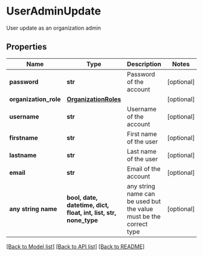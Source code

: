 # UserAdminUpdate

User update as an organization admin

## Properties
Name | Type | Description | Notes
------------ | ------------- | ------------- | -------------
**password** | **str** | Password of the account | [optional] 
**organization_role** | [**OrganizationRoles**](OrganizationRoles.md) |  | [optional] 
**username** | **str** | Username of the account | [optional] 
**firstname** | **str** | First name of the user | [optional] 
**lastname** | **str** | Last name of the user | [optional] 
**email** | **str** | Email of the account | [optional] 
**any string name** | **bool, date, datetime, dict, float, int, list, str, none_type** | any string name can be used but the value must be the correct type | [optional]

[[Back to Model list]](../README.md#documentation-for-models) [[Back to API list]](../README.md#documentation-for-api-endpoints) [[Back to README]](../README.md)


